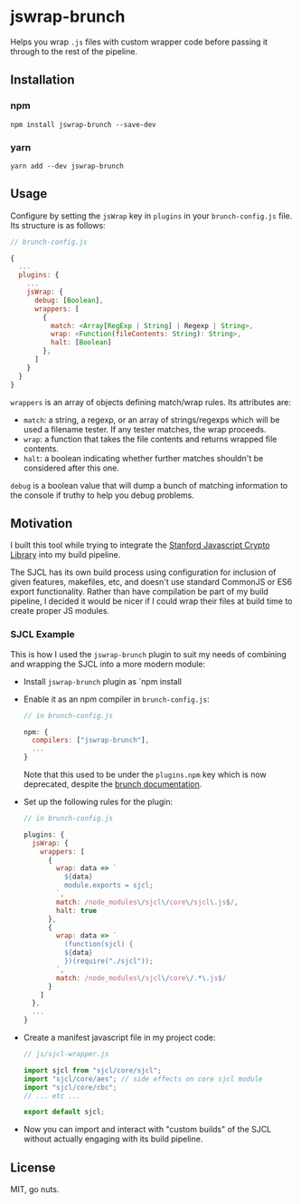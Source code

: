 # jswrap-brunch

Helps you wrap `.js` files with custom wrapper code before passing
it through to the rest of the pipeline.

## Installation

### npm

`npm install jswrap-brunch --save-dev`

### yarn

`yarn add --dev jswrap-brunch`

## Usage

Configure by setting the `jsWrap` key in `plugins` in your `brunch-config.js`
file. Its structure is as follows:


```javascript
// brunch-config.js

{
  ...
  plugins: {
    ...
    jsWrap: {
      debug: [Boolean],
      wrappers: [
        {
          match: <Array[RegExp | String] | Regexp | String>,
          wrap: <Function(fileContents: String): String>,
          halt: [Boolean]
        },
      ]
    }
  }
}
```


`wrappers` is an array of objects defining match/wrap rules. Its attributes
are:

* `match`: a string, a regexp, or an array of strings/regexps which will
  be used a filename tester. If any tester matches, the wrap proceeds.
* `wrap`: a function that takes the file contents and returns wrapped file
  contents.
* `halt`: a boolean indicating whether further matches shouldn't be considered
  after this one.

`debug` is a boolean value that will dump a bunch of matching information
to the console if truthy to help you debug problems.


## Motivation

I built this tool while trying to integrate the [Stanford Javascript
Crypto Library](https://github.com/bitwiseshiftleft/sjcl) into my
build pipeline.

The SJCL has its own build process using configuration for inclusion
of given features, makefiles, etc, and doesn't use standard CommonJS or ES6
export functionality. Rather than have compilation be part of my build
pipeline, I decided it would be nicer if I could wrap their files at build time
to create proper JS modules.

### SJCL Example

This is how I used the `jswrap-brunch` plugin to suit my needs of combining and
wrapping the SJCL into a more modern module:

* Install `jswrap-brunch` plugin as `npm install
* Enable it as an npm compiler in `brunch-config.js`:

  ```javascript
  // in brunch-config.js

  npm: {
    compilers: ["jswrap-brunch"],
    ...
  }
  ```

  Note that this used to be under the `plugins.npm` key which is now
  deprecated, despite the [brunch documentation](http://brunch.io/docs/config#-npm-).

* Set up the following rules for the plugin:

  ```javascript
  // in brunch-config.js

  plugins: {
    jsWrap: {
      wrappers: [
        {
          wrap: data => `
            ${data}
            module.exports = sjcl;
          `,
          match: /node_modules\/sjcl\/core\/sjcl\.js$/,
          halt: true
        },
        {
          wrap: data => `
            (function(sjcl) {
            ${data}
            })(require("./sjcl"));
          `,
          match: /node_modules\/sjcl\/core\/.*\.js$/
        }
      ]
    },
    ...
  }
  ```

* Create a manifest javascript file in my project code:

  ```javascript
  // js/sjcl-wrapper.js

  import sjcl from "sjcl/core/sjcl";
  import "sjcl/core/aes"; // side effects on core sjcl module
  import "sjcl/core/cbc";
  // ... etc ...

  export default sjcl;
  ```

* Now you can import and interact with "custom builds" of the SJCL
  without actually engaging with its build pipeline.

## License

MIT, go nuts.
